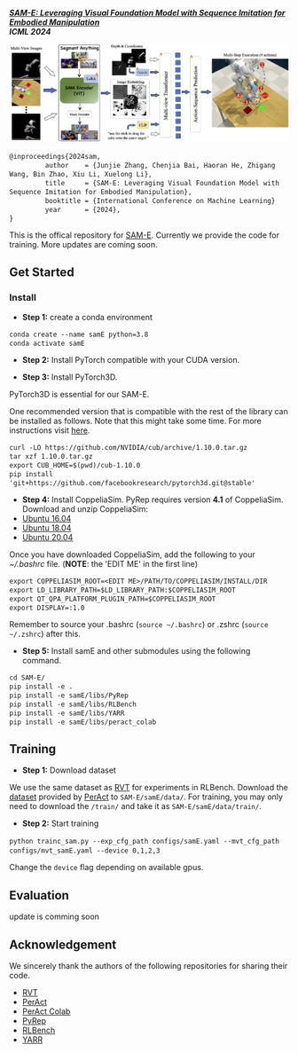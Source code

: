 [***SAM-E: Leveraging Visual Foundation Model with Sequence Imitation for Embodied Manipulation***](https://sam-embodied.github.io/) <br/>
***ICML 2024***


![](./framework.jpg)
```
@inproceedings{2024sam,
         author    = {Junjie Zhang, Chenjia Bai, Haoran He, Zhigang Wang, Bin Zhao, Xiu Li, Xuelong Li},
         title     = {SAM-E: Leveraging Visual Foundation Model with Sequence Imitation for Embodied Manipulation},
         booktitle = {International Conference on Machine Learning}
         year      = {2024},
}
```

This is the offical repository for [SAM-E](https://arxiv.org/pdf/2405.19586). Currently we provide the code for training. More updates are coming soon.



## Get Started

### Install
- **Step 1:** create a conda environment
```
conda create --name samE python=3.8
conda activate samE
```

- **Step 2:** Install PyTorch compatible with your CUDA version. 

- **Step 3:** Install PyTorch3D. 

PyTorch3D is essential for our SAM-E.

One recommended version that is compatible with the rest of the library can be installed as follows. Note that this might take some time. For more instructions visit [here](https://github.com/facebookresearch/pytorch3d/blob/main/INSTALL.md).
```
curl -LO https://github.com/NVIDIA/cub/archive/1.10.0.tar.gz
tar xzf 1.10.0.tar.gz
export CUB_HOME=$(pwd)/cub-1.10.0
pip install 'git+https://github.com/facebookresearch/pytorch3d.git@stable'
```

- **Step 4:** Install CoppeliaSim. PyRep requires version **4.1** of CoppeliaSim. Download and unzip CoppeliaSim: 
- [Ubuntu 16.04](https://downloads.coppeliarobotics.com/V4_1_0/CoppeliaSim_Player_V4_1_0_Ubuntu16_04.tar.xz)
- [Ubuntu 18.04](https://downloads.coppeliarobotics.com/V4_1_0/CoppeliaSim_Player_V4_1_0_Ubuntu18_04.tar.xz)
- [Ubuntu 20.04](https://downloads.coppeliarobotics.com/V4_1_0/CoppeliaSim_Player_V4_1_0_Ubuntu20_04.tar.xz)

Once you have downloaded CoppeliaSim, add the following to your *~/.bashrc* file. (__NOTE__: the 'EDIT ME' in the first line)

```
export COPPELIASIM_ROOT=<EDIT ME>/PATH/TO/COPPELIASIM/INSTALL/DIR
export LD_LIBRARY_PATH=$LD_LIBRARY_PATH:$COPPELIASIM_ROOT
export QT_QPA_PLATFORM_PLUGIN_PATH=$COPPELIASIM_ROOT
export DISPLAY=:1.0
```
Remember to source your .bashrc (`source ~/.bashrc`) or  .zshrc (`source ~/.zshrc`) after this.

- **Step 5:** Install samE and other submodules using the following command.
```
cd SAM-E/
pip install -e . 
pip install -e samE/libs/PyRep 
pip install -e samE/libs/RLBench 
pip install -e samE/libs/YARR 
pip install -e samE/libs/peract_colab
``` 

## Training
- **Step 1:** Download dataset

We use the same dataset as [RVT](https://github.com/nvlabs/rvt) for experiments in RLBench. Download the [dataset](https://drive.google.com/drive/folders/0B2LlLwoO3nfZfkFqMEhXWkxBdjJNNndGYl9uUDQwS1pfNkNHSzFDNGwzd1NnTmlpZXR1bVE?resourcekey=0-jRw5RaXEYRLe2W6aNrNFEQ) provided by [PerAct](https://github.com/peract/peract#download) to `SAM-E/samE/data/`. For training, you may only need to download the `/train/` and take it as `SAM-E/samE/data/train/`.

- **Step 2:** Start training

`python trainc_sam.py --exp_cfg_path configs/samE.yaml --mvt_cfg_path configs/mvt_samE.yaml --device 0,1,2,3`

Change the `device` flag depending on available gpus.

## Evaluation
update is comming soon

## Acknowledgement
We sincerely thank the authors of the following repositories for sharing their code.

- [RVT](https://github.com/nvlabs/rvt)
- [PerAct](https://github.com/peract/peract)
- [PerAct Colab](https://github.com/peract/peract_colab/tree/master)
- [PyRep](https://github.com/stepjam/PyRep)
- [RLBench](https://github.com/stepjam/RLBench/tree/master)
- [YARR](https://github.com/stepjam/YARR)
